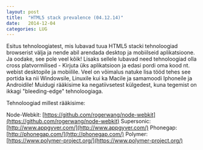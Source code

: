 ```yaml
---
layout: post
title:  "HTML5 stack prevalence (04.12.14)"
date:   2014-12-04
categories: LUG
---
```

Esitus tehnoloogiatest, mis lubavad tuua HTML5 stacki tehnoloogiad browserist välja ja nende abil arendada desktop ja mobiilseid aplikatsioone. Ja oodake, see pole veel kõik! Lisaks sellele lubavad need tehnoloogiad olla cross platvormilised - Kirjuta üks aplikatsioon ja edasi pordi oma kood nt. webist desktopile ja mobiilile. Veel on võimalus natuke lisa tööd tehes see portida ka nii Windowsile, Linuxile kui ka Macile ja samamoodi Iphoneile ja Androidile! Muidugi rääkisime ka negatiivsetest külgedest, kuna tegemist on ikkagi "bleeding-edge" tehnoloogiaga.

Tehnoloogiad millest rääkisime:

Node-Webkit: [https://github.com/rogerwang/node-webkit](https://github.com/rogerwang/node-webkit)
Supersonic: [http://www.appgyver.com/](http://www.appgyver.com/)
Phonegap: [http://phonegap.com/](http://phonegap.com/)
Polymer: [https://www.polymer-project.org/](https://www.polymer-project.org/)
